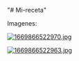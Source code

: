 "# Mi-receta" 

Imagenes:

[![1669866522970.jpg](https://i.postimg.cc/SxVLR3c0/1669866522970.jpg)](https://postimg.cc/FYdknPPG)

[![1669866522963.jpg](https://i.postimg.cc/PqxWwyMC/1669866522963.jpg)](https://postimg.cc/ZWGvkr2m)
